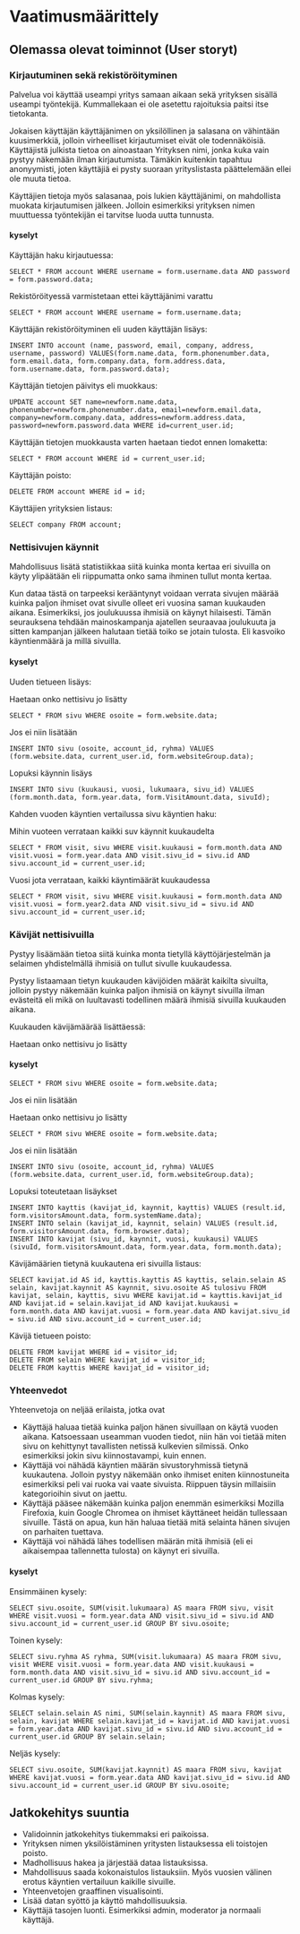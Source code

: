 ﻿# Vaatimusmäärittely

## Olemassa olevat toiminnot (User storyt)

### Kirjautuminen sekä rekistöröityminen

Palvelua voi käyttää useampi yritys samaan aikaan sekä yrityksen sisällä useampi työntekijä. Kummallekaan ei ole asetettu rajoituksia paitsi itse tietokanta. 

Jokaisen käyttäjän käyttäjänimen on yksilöllinen ja salasana on vähintään kuusimerkkiä, jolloin virheelliset kirjautumiset eivät ole todennäköisiä. Käyttäjistä julkista tietoa on ainoastaan Yrityksen nimi, jonka kuka vain pystyy näkemään ilman kirjautumista. Tämäkin kuitenkin tapahtuu anonyymisti, joten käyttäjiä ei pysty suoraan yrityslistasta päättelemään ellei ole muuta tietoa. 

Käyttäjien tietoja myös salasanaa, pois lukien käyttäjänimi, on mahdollista muokata kirjautumisen jälkeen. Jolloin esimerkiksi yrityksen nimen muuttuessa työntekijän ei tarvitse luoda uutta tunnusta.

#### kyselyt

Käyttäjän haku kirjautuessa:

```
SELECT * FROM account WHERE username = form.username.data AND password = form.password.data;
```

Rekistöröityessä varmistetaan ettei käyttäjänimi varattu

```
SELECT * FROM account WHERE username = form.username.data;
```

Käyttäjän rekistöröityminen eli uuden käyttäjän lisäys: 

```
INSERT INTO account (name, password, email, company, address, username, password) VALUES(form.name.data, form.phonenumber.data, form.email.data, form.company.data, form.address.data, form.username.data, form.password.data);
```

Käyttäjän tietojen päivitys eli muokkaus: 

```
UPDATE account SET name=newform.name.data, phonenumber=newform.phonenumber.data, email=newform.email.data, company=newform.company.data, address=newform.address.data, password=newform.password.data WHERE id=current_user.id;
```

Käyttäjän tietojen muokkausta varten haetaan tiedot ennen lomaketta: 

```
SELECT * FROM account WHERE id = current_user.id;
```

Käyttäjän poisto: 

```
DELETE FROM account WHERE id = id;
```

Käyttäjien yrityksien listaus: 

```
SELECT company FROM account;
```

### Nettisivujen käynnit

Mahdollisuus lisätä statistiikkaa siitä kuinka monta kertaa eri sivuilla on käyty ylipäätään eli riippumatta onko sama ihminen tullut monta kertaa. 

Kun dataa tästä on tarpeeksi kerääntynyt voidaan verrata sivujen määrää kuinka paljon ihmiset ovat sivulle olleet eri vuosina saman kuukauden aikana. Esimerkiksi, jos joulukuussa ihmisiä on käynyt hilaisesti. Tämän seurauksena tehdään mainoskampanja ajatellen seuraavaa joulukuuta ja sitten kampanjan jälkeen halutaan tietää toiko se jotain tulosta. Eli kasvoiko käyntienmäärä ja millä sivuilla.

#### kyselyt

Uuden tietueen lisäys: 

Haetaan onko nettisivu jo lisätty

```
SELECT * FROM sivu WHERE osoite = form.website.data;
```

Jos ei niin lisätään

```
INSERT INTO sivu (osoite, account_id, ryhma) VALUES (form.website.data, current_user.id, form.websiteGroup.data);
```

Lopuksi käynnin lisäys

```
INSERT INTO sivu (kuukausi, vuosi, lukumaara, sivu_id) VALUES (form.month.data, form.year.data, form.VisitAmount.data, sivuId);
```

Kahden vuoden käyntien vertailussa sivu käyntien haku: 

Mihin vuoteen verrataan kaikki suv käynnit kuukaudelta

```
SELECT * FROM visit, sivu WHERE visit.kuukausi = form.month.data AND visit.vuosi = form.year.data AND visit.sivu_id = sivu.id AND sivu.account_id = current_user.id;
```

Vuosi jota verrataan, kaikki käyntimäärät kuukaudessa

```
SELECT * FROM visit, sivu WHERE visit.kuukausi = form.month.data AND visit.vuosi = form.year2.data AND visit.sivu_id = sivu.id AND sivu.account_id = current_user.id;
```

### Kävijät nettisivuilla

Pystyy lisäämään tietoa siitä kuinka monta tietyllä käyttöjärjestelmän ja selaimen yhdistelmällä ihmisiä on tullut sivulle kuukaudessa.

Pystyy listaamaan tietyn kuukauden kävijöiden määrät kaikilta sivuilta, jolloin pystyy näkemään kuinka paljon ihmisiä on käynyt sivuilla ilman evästeitä eli mikä on luultavasti todellinen määrä ihmisiä sivuilla kuukauden aikana. 

Kuukauden kävijämäärää lisättäessä: 

Haetaan onko nettisivu jo lisätty

#### kyselyt

```
SELECT * FROM sivu WHERE osoite = form.website.data;
```

Jos ei niin lisätään

Haetaan onko nettisivu jo lisätty

```
SELECT * FROM sivu WHERE osoite = form.website.data;
```

Jos ei niin lisätään

```
INSERT INTO sivu (osoite, account_id, ryhma) VALUES (form.website.data, current_user.id, form.websiteGroup.data);
```

Lopuksi toteutetaan lisäykset

```
INSERT INTO kayttis (kavijat_id, kaynnit, kayttis) VALUES (result.id, form.visitorsAmount.data, form.systemName.data);
INSERT INTO selain (kavijat_id, kaynnit, selain) VALUES (result.id, form.visitorsAmount.data, form.browser.data);
INSERT INTO kavijat (sivu_id, kaynnit, vuosi, kuukausi) VALUES (sivuId, form.visitorsAmount.data, form.year.data, form.month.data);
```

Kävijämäärien tietynä kuukautena eri sivuilla listaus: 

```
SELECT kavijat.id AS id, kayttis.kayttis AS kayttis, selain.selain AS selain, kavijat.kaynnit AS kaynnit, sivu.osoite AS tulosivu FROM kavijat, selain, kayttis, sivu WHERE kavijat.id = kayttis.kavijat_id AND kavijat.id = selain.kavijat_id AND kavijat.kuukausi = form.month.data AND kavijat.vuosi = form.year.data AND kavijat.sivu_id = sivu.id AND sivu.account_id = current_user.id;
```

Kävijä tietueen poisto: 

```
DELETE FROM kavijat WHERE id = visitor_id;
DELETE FROM selain WHERE kavijat_id = visitor_id;
DELETE FROM kayttis WHERE kavijat_id = visitor_id;
```

### Yhteenvedot

Yhteenvetoja on neljää erilaista, jotka ovat

* Käyttäjä haluaa tietää kuinka paljon hänen sivuillaan on käytä vuoden aikana. Katsoessaan useamman vuoden tiedot, niin hän voi tietää miten sivu on kehittynyt tavallisten netissä kulkevien silmissä. Onko esimerkiksi jokin sivu kiinnostavampi, kuin ennen.
* Käyttäjä voi nähädä käyntien määrän sivustoryhmissä tietynä kuukautena. Jolloin pystyy näkemään onko ihmiset eniten kiinnostuneita esimerkiksi peli vai ruoka vai vaate sivuista. Riippuen täysin millaisiin kategorioihin sivut on jaettu.
* Käyttäjä pääsee näkemään kuinka paljon enemmän esimerkiksi Mozilla Firefoxia, kuin Google Chromea on ihmiset käyttäneet heidän tullessaan sivuille. Tästä on apua, kun hän haluaa tietää mitä selainta hänen sivujen on parhaiten tuettava. 
* Käyttäjä voi nähädä lähes todellisen määrän mitä ihmisiä (eli ei aikaisempaa tallennetta tulosta) on käynyt eri sivuilla.  

#### kyselyt

Ensimmäinen kysely: 

```
SELECT sivu.osoite, SUM(visit.lukumaara) AS maara FROM sivu, visit WHERE visit.vuosi = form.year.data AND visit.sivu_id = sivu.id AND sivu.account_id = current_user.id GROUP BY sivu.osoite;
```

Toinen kysely: 

```
SELECT sivu.ryhma AS ryhma, SUM(visit.lukumaara) AS maara FROM sivu, visit WHERE visit.vuosi = form.year.data AND visit.kuukausi = form.month.data AND visit.sivu_id = sivu.id AND sivu.account_id = current_user.id GROUP BY sivu.ryhma;
```

Kolmas kysely: 

```
SELECT selain.selain AS nimi, SUM(selain.kaynnit) AS maara FROM sivu, selain, kavijat WHERE selain.kavijat_id = kavijat.id AND kavijat.vuosi = form.year.data AND kavijat.sivu_id = sivu.id AND sivu.account_id = current_user.id GROUP BY selain.selain;
```

Neljäs kysely: 

```
SELECT sivu.osoite, SUM(kavijat.kaynnit) AS maara FROM sivu, kavijat WHERE kavijat.vuosi = form.year.data AND kavijat.sivu_id = sivu.id AND sivu.account_id = current_user.id GROUP BY sivu.osoite;
```

## Jatkokehitys suuntia

* Validoinnin jatkokehitys tiukemmaksi eri paikoissa.
* Yrityksen nimen yksilöistäminen yritysten listauksessa eli toistojen poisto.
* Madhollisuus hakea ja järjestää dataa listauksissa.
* Mahdollisuus saada kokonaistulos listauksiin. Myös vuosien välinen erotus käyntien vertailuun kaikille sivuille.
* Yhteenvetojen graaffinen visualisointi.
* Lisää datan syöttö ja käyttö mahdollisuuksia.
* Käyttäjä tasojen luonti. Esimerkiksi admin, moderator ja normaali käyttäjä.